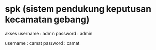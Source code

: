 # spk (sistem pendukung keputusan kecamatan gebang)

akses
username : admin
password : admin

username : camat
password : camat
